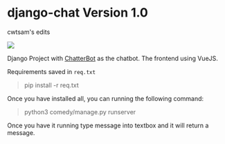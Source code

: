 # django-chat Version 1.0

cwtsam's edits

![](./images/screenshot.bmp)

Django Project with [ChatterBot](https://github.com/gunthercox/ChatterBot) as the chatbot. The frontend using VueJS.

Requirements saved in `req.txt`

> pip install -r req.txt

Once you have installed all, you can running the following command:

> python3 comedy/manage.py runserver

Once you have it running type message into textbox and it will return a message.

